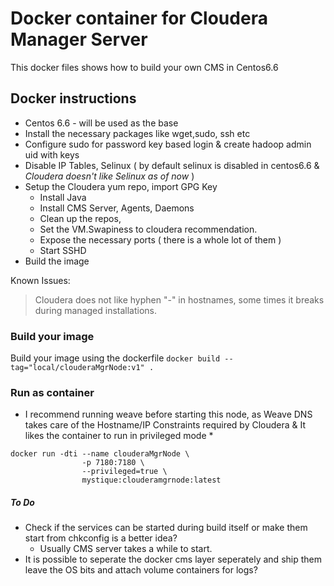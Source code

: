 # Docker container for Cloudera Manager Server

This docker files shows how to build your own CMS in Centos6.6

## Docker instructions
* Centos 6.6 - will be used as the base
* Install the necessary packages like wget,sudo, ssh etc
* Configure sudo for password key based login & create hadoop admin uid with keys
* Disable IP Tables, Selinux ( by default selinux is disabled in centos6.6 & *Cloudera doesn't like Selinux as of now* )
* Setup the Cloudera yum repo, import GPG Key
	* Install Java
	* Install CMS Server, Agents, Daemons
	* Clean up the repos,
	* Set the VM.Swapiness to cloudera recommendation.
	* Expose the necessary ports ( there is a whole lot of them )
	* Start SSHD
* Build the image

Known Issues:

> Cloudera does not like hyphen "-" in hostnames, some times it breaks during managed installations.

### Build your image

Build your image using the dockerfile `docker build --tag="local/clouderaMgrNode:v1" .`

### Run as container
* I recommend running weave before starting this node, as Weave DNS takes care of the Hostname/IP Constraints required by Cloudera & It likes the container to run in privileged mode *

```
docker run -dti --name clouderaMgrNode \
				-p 7180:7180 \
				--privileged=true \
				mystique:clouderamgrnode:latest

```
##### To Do
* Check if the services can be started during build itself or make them start from chkconfig is a better idea?
	* Usually CMS server takes a while to start.
* It is possible to seperate the docker cms layer seperately and ship them leave the OS bits and attach volume containers for logs?


